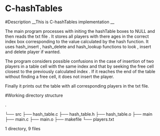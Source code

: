 # C-hashTables
#Description
__This is C-hashTables implementation __ 

The main program processes with initing the hashTable boxes to NULL and then  reads the txt file .
It stores all players with there ages in the correct index box corresponding to the value calculated by the hash function.
It uses hash_insert , hash_delete and hash_lookup functions to look , insert and delete player if wanted.

The program considers possible confusions in the case of insertion of two players in a table cell with the same index and that by seeking the free cell closest to 
the previously calculated  index .
If it reaches the end of the table without finding a free cell, it does not insert the player.


Finally it prints out the table with all corresponding players in the txt file.

#Working directory structure

.

└── src
        ├── hash_table.c
        ├── hash_table.h
        ├── hash_table.o
        ├── main
        ├── main.c
        ├── main.o
        ├── makefile
        └── players.txt
    
        
1 directory, 9 files

